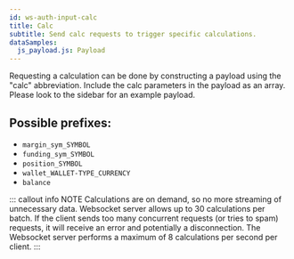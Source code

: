 ```yaml
---
id: ws-auth-input-calc
title: Calc
subtitle: Send calc requests to trigger specific calculations.
dataSamples:
  js_payload.js: Payload
---
```


Requesting a calculation can be done by constructing a payload using the "calc" abbreviation. Include the calc parameters in the payload as an array. Please look to the sidebar for an example payload.


## Possible prefixes:

- `margin_sym_SYMBOL`
- `funding_sym_SYMBOL`
- `position_SYMBOL`
- `wallet_WALLET-TYPE_CURRENCY`
- `balance`


::: callout info NOTE
Calculations are on demand, so no more streaming of unnecessary data.
Websocket server allows up to 30 calculations per batch. If the client sends too many concurrent requests (or tries to spam) requests, it will receive an error and potentially a disconnection.
The Websocket server performs a maximum of 8 calculations per second per client.
:::
